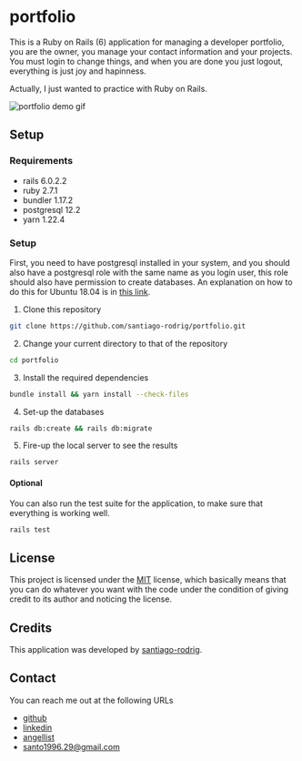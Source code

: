 # portfolio

This is a Ruby on Rails (6) application for managing a developer portfolio,
you are the owner, you manage your contact information and your projects. You
must login to change things, and when you are done you just logout, everything
is just joy and hapinness.

Actually, I just wanted to practice with Ruby on Rails.

![portfolio demo gif](./doc/demo.gif)

## Setup

### Requirements

- rails 6.0.2.2
- ruby 2.7.1
- bundler 1.17.2
- postgresql 12.2
- yarn 1.22.4

### Setup

First, you need to have postgresql installed in your system, and you should
also have a postgresql role with the same name as you login user, this role
should also have permission to create databases. An explanation on how to
do this for Ubuntu 18.04 is in
[this link](https://www.digitalocean.com/community/tutorials/how-to-use-postgresql-with-your-ruby-on-rails-application-on-ubuntu-18-04).

1. Clone this repository

```zsh
git clone https://github.com/santiago-rodrig/portfolio.git
```

2. Change your current directory to that of the repository

```zsh
cd portfolio
```

3. Install the required dependencies

```zsh
bundle install && yarn install --check-files
```

4. Set-up the databases

```zsh
rails db:create && rails db:migrate
```

5. Fire-up the local server to see the results

```zsh
rails server
```

#### Optional

You can also run the test suite for the application, to make sure that everything
is working well.

```zsh
rails test
```

## License

This project is licensed under the [MIT](./LICENSE) license, which
basically means that you can do whatever you want with the code under the
condition of giving credit to its author and noticing the license.

## Credits

This application was developed by
[santiago-rodrig](https://github.com/santiago-rodrig).

## Contact

You can reach me out at the following URLs

- [github](https://github.com/santiago-rodrig)
- [linkedin](https://www.linkedin.com/in/santiago-andres-rodriguez-marquez)
- [angellist](https://angel.co/u/santiago-andres-rodriguez-marquez)
- [santo1996.29@gmail.com](mailto:santo1996.29@gmail.com)
